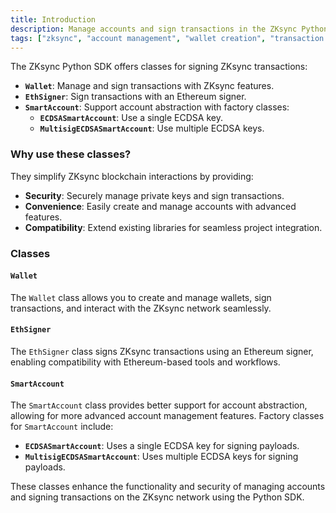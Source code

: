 ```yaml
---
title: Introduction
description: Manage accounts and sign transactions in the ZKsync Python SDK.
tags: ["zksync", "account management", "wallet creation", "transaction signing", "cryptocurrency", "ethereum"]
---
```


The ZKsync Python SDK offers classes for signing ZKsync transactions:

- **`Wallet`**: Manage and sign transactions with ZKsync features.
- **`EthSigner`**: Sign transactions with an Ethereum signer.
- **`SmartAccount`**: Support account abstraction with factory classes:
  - **`ECDSASmartAccount`**: Use a single ECDSA key.
  - **`MultisigECDSASmartAccount`**: Use multiple ECDSA keys.

### Why use these classes?

They simplify ZKsync blockchain interactions by providing:

- **Security**: Securely manage private keys and sign transactions.
- **Convenience**: Easily create and manage accounts with advanced features.
- **Compatibility**: Extend existing libraries for seamless project integration.

### Classes

#### `Wallet`

The `Wallet` class allows you to create and manage wallets, sign transactions, and interact with the ZKsync network seamlessly.

#### `EthSigner`

The `EthSigner` class signs ZKsync transactions using an Ethereum signer, enabling compatibility with Ethereum-based
tools and workflows.

#### `SmartAccount`

The `SmartAccount` class provides better support for account abstraction, allowing for more advanced account
management features. Factory classes for `SmartAccount` include:

- **`ECDSASmartAccount`**: Uses a single ECDSA key for signing payloads.
- **`MultisigECDSASmartAccount`**: Uses multiple ECDSA keys for signing payloads.

These classes enhance the functionality and security of managing accounts and signing transactions on the ZKsync
network using the Python SDK.
